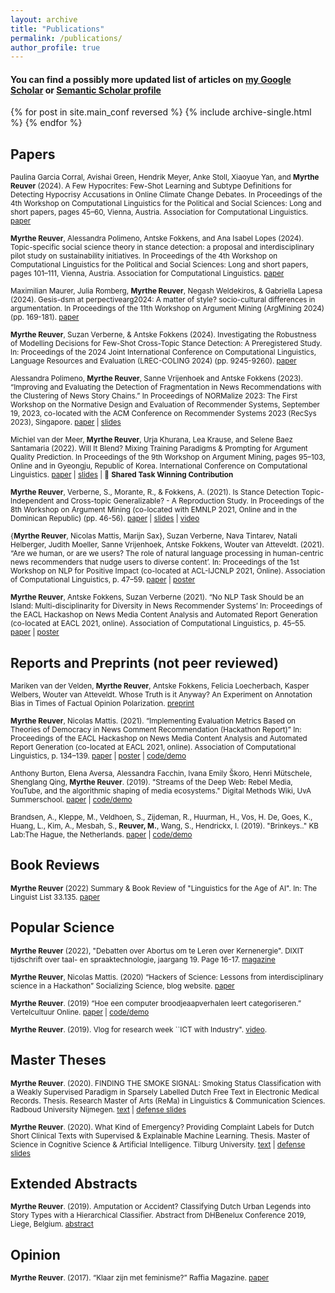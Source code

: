 ```yaml
---
layout: archive
title: "Publications"
permalink: /publications/
author_profile: true
---
```


#### You can find a possibly more updated list of articles on [my Google Scholar](https://scholar.google.com/citations?user=HeACvaEAAAAJ&hl=en) or [Semantic Scholar profile](https://www.semanticscholar.org/author/Myrthe-Reuver/2081814526)


{% for post in site.main_conf reversed %}
  {% include archive-single.html %}
{% endfor %}

## Papers
<sub>Paulina Garcia Corral, Avishai Green, Hendrik Meyer, Anke Stoll, Xiaoyue Yan, and **Myrthe Reuver** (2024). A Few Hypocrites: Few-Shot Learning and Subtype Definitions for Detecting Hypocrisy Accusations in Online Climate Change Debates. In Proceedings of the 4th Workshop on Computational Linguistics for the Political and Social Sciences: Long and short papers, pages 45–60, Vienna, Austria. Association for Computational Linguistics. [paper](https://aclanthology.org/2024.cpss-1.4.pdf)
  
<sub>**Myrthe Reuver**, Alessandra Polimeno, Antske Fokkens, and Ana Isabel Lopes (2024). Topic-specific social science theory in stance detection: a proposal and interdisciplinary pilot study on sustainability initiatives. In Proceedings of the 4th Workshop on Computational Linguistics for the Political and Social Sciences: Long and short papers, pages 101–111, Vienna, Austria. Association for Computational Linguistics. [paper](https://aclanthology.org/2024.cpss-1.8/)

<sub>Maximilian Maurer, Julia Romberg, **Myrthe Reuver**, Negash Weldekiros, & Gabriella Lapesa (2024). Gesis-dsm at perpectivearg2024: A matter of style? socio-cultural differences in argumentation. In Proceedings of the 11th Workshop on Argument Mining (ArgMining 2024) (pp. 169-181). [paper](https://aclanthology.org/2024.argmining-1.18.pdf)
  
<sub>**Myrthe Reuver**, Suzan Verberne, & Antske Fokkens (2024). Investigating the Robustness of Modelling Decisions for Few-Shot Cross-Topic Stance Detection: A Preregistered Study. In: Proceedings of the 2024 Joint International Conference on Computational Linguistics, Language Resources and Evaluation (LREC-COLING 2024) (pp. 9245-9260). [paper](https://aclanthology.org/2024.lrec-main.809.pdf)

<sub>Alessandra Polimeno, **Myrthe Reuver**, Sanne Vrijenhoek and Antske Fokkens (2023). “Improving and Evaluating the Detection of Fragmentation in News Recommendations with the Clustering of News Story Chains.” In Proceedings of NORMalize 2023: The First Workshop on the Normative Design and Evaluation of Recommender Systems, September 19,
2023, co-located with the ACM Conference on Recommender Systems 2023 (RecSys 2023), Singapore. [paper](https://arxiv.org/pdf/2309.06192.pdf) | [slides]()

<sub>Michiel van der Meer, **Myrthe Reuver**, Urja Khurana, Lea Krause, and Selene Baez Santamaria (2022). Will It Blend? Mixing Training Paradigms & Prompting for Argument Quality Prediction. In Proceedings of the 9th Workshop on Argument Mining, pages 95–103, Online and in Gyeongju, Republic of Korea. International Conference on Computational Linguistics. [paper](https://aclanthology.org/2022.argmining-1.8.pdf) | [slides]() | 🥇 **Shared Task Winning Contribution**

<sub>**Myrthe Reuver**,  Verberne, S., Morante, R., & Fokkens, A. (2021). Is Stance Detection Topic-Independent and Cross-topic Generalizable? - A Reproduction Study. In Proceedings of the 8th Workshop on Argument Mining (co-located with EMNLP 2021, Online and in the Dominican Republic) (pp. 46-56). [paper](https://aclanthology.org/2021.argmining-1.5.pdf) | [slides](https://myrthereuver.github.io/talks/Slides_ArgMiningstance.pdf)  | [video]()</sub>

<sub> {**Myrthe Reuver**, Nicolas Mattis, Marijn Sax}, Suzan Verberne, Nava Tintarev, Natali Helberger, Judith Moeller, Sanne Vrijenhoek,  Antske Fokkens, Wouter van Atteveldt. (2021). “Are we human, or are we users? The role of natural language processing in human-centric news recommenders that nudge users to diverse content’. In: Proceedings of the 1st Workshop on NLP for Positive Impact (co-located at ACL-IJCNLP 2021, Online). Association of Computational Linguistics, p. 47–59.
[paper](https://aclanthology.org/2021.nlp4posimpact-1.6.pdf) | [poster](https://myrthereuver.github.io/talks/PiaD_poster.pdf)</sub>

<sub>**Myrthe Reuver**, Antske Fokkens, Suzan Verberne (2021). “No NLP Task Should be an Island: Multi-disciplinarity for Diversity in News Recommender Systems’ In: Proceedings of the EACL Hackashop on News Media Content Analysis and Automated Report Generation (co-located at EACL 2021, online). Association of Computational Linguistics, p. 45–55.
[paper](https://www.aclweb.org/anthology/2021.hackashop-1.7.pdf) |
[poster](https://myrthereuver.github.io/talks/Reuver_NoTaskIsland%20(3).pdf)</sub>


## Reports and Preprints (not peer reviewed)

<sub>Mariken van der Velden, **Myrthe Reuver**, Antske Fokkens, Felicia Loecherbach, Kasper Welbers, Wouter van Atteveldt. Whose Truth is it Anyway? An Experiment on Annotation Bias in Times of Factual Opinion Polarization. [preprint](https://osf.io/preprints/socarxiv/nd6yr/)</sub>

<sub>**Myrthe Reuver**, Nicolas Mattis. (2021). “Implementing Evaluation Metrics Based on Theories of Democracy in News Comment Recommendation (Hackathon Report)” In: Proceedings of the EACL Hackashop on News Media Content Analysis and Automated Report Generation (co-located at EACL 2021, online). Association of Computational Linguistics, p. 134–139.
[paper](https://www.aclweb.org/anthology/2021.hackashop-1.19.pdf) |
[poster](https://myrthereuver.github.io/talks/MattisReuver_HackathonReport%20(6).pdf) |
[code/demo](https://github.com/myrthereuver/Hackathon_MediaComments/blob/main/Hackathon_comments_script.ipynb)</sub>

<sub>Anthony Burton, Elena Aversa, Alessandra Facchin, Ivana Emily Škoro, Henri Mütschele, Shenglang Qing, **Myrthe Reuver**. (2019). "Streams of the Deep Web: Rebel Media, YouTube, and the algorithmic shaping of media ecosystems." Digital Methods Wiki, UvA Summerschool.
[paper](https://wiki.digitalmethods.net/Dmi/SummerSchool2019StreamsoftheDeepWeb) |
[code/demo](https://anthbrtn.com/streamsDeepWeb/ctopics/index.html)</sub>

<sub>Brandsen, A., Kleppe, M., Veldhoen, S., Zijdeman, R., Huurman, H., Vos, H. De, Goes, K., Huang, L., Kim, A., Mesbah, S., **Reuver, M.**, Wang, S., Hendrickx, I. (2019). "Brinkeys.." KB Lab:The Hague, the Netherlands.
[paper](http://www.kbresearch.nl/brinkeys/report.pdf) |
[code/demo](http://kbresearch.nl/brinkeys/)</sub>

## Book Reviews

<sub> **Myrthe Reuver** (2022) Summary & Book Review of "Linguistics for the Age of AI". In: The Linguist List 33.135. [paper](https://linguistlist.org/issues/33/33-135/)</sub>

## Popular Science 

<sub>**Myrthe Reuver** (2022), "Debatten over Abortus om te Leren over Kernenergie". DIXIT tijdschrift over taal- en spraaktechnologie, jaargang 19. Page 16-17. [magazine](https://notas.nl/dixit/dixit_2022_tst_en_big-models.pdf})</sub>

<sub>**Myrthe Reuver**, Nicolas Mattis. (2020) “Hackers of Science: Lessons from interdisciplinary science in a Hackathon” Socializing Science, blog website.
[paper](https://socializingsciencevu.com/2021/03/02/hackers-of-science-lessons-from-interdisciplinary-science-in-a-hackathon/) </sub>

<sub>**Myrthe Reuver**. (2019) “Hoe een computer broodjeaapverhalen leert categoriseren.” Vertelcultuur Online.
[paper](https://neerlandistiek.nl/2019/10/hoe-een-computer-broodjeaapverhalen-leert-categoriseren/) |
[code/demo](https://myrthereuver.github.io/UrbanLegendCategorizer/)</sub>

<sub> **Myrthe Reuver**. (2019). Vlog for research week ``ICT with Industry". [video](https://www.youtube.com/watch?v=-m92LxE5hQ4).

## Master Theses 

<sub>**Myrthe Reuver**. (2020). FINDING THE SMOKE SIGNAL: Smoking Status Classification with a Weakly Supervised Paradigm in Sparsely Labelled Dutch Free Text in Electronic Medical Records. Thesis. Research Master of Arts (ReMa) in Linguistics & Communication Sciences. Radboud University Nijmegen.
[text](https://theses.ubn.ru.nl/bitstream/handle/123456789/10278/Reuver%2C_M.E._1.pdf?sequence=1) | [defense slides](https://myrthereuver.github.io/talks/ReMa_defense.pdf) </sub>

<sub>**Myrthe Reuver**. (2020). What Kind of Emergency?
Providing Complaint Labels for Dutch Short Clinical Texts with Supervised & Explainable Machine Learning. Thesis. Master of Science in Cognitive Science & Artificial Intelligence. Tilburg University. [text](https://www.researchgate.net/profile/Myrthe-Reuver-2/publication/349916107_What_Kind_of_Emergency_Providing_Complaint_Labels_for_Dutch_Short_Clinical_Texts_with_Supervised_Explainable_Machine_Learning_What_Kind_of_Emergency_Providing_Complaint_Labels_for_Dutch_Short_Clinical/links/60473581a6fdcc9c7821a978/What-Kind-of-Emergency-Providing-Complaint-Labels-for-Dutch-Short-Clinical-Texts-with-Supervised-Explainable-Machine-Learning-What-Kind-of-Emergency-Providing-Complaint-Labels-for-Dutch-Short-Clinic.pdf) | [defense slides](https://myrthereuver.github.io/talks/TilburgTriage_LSTmeeting.pptx.pdf)</sub>

## Extended Abstracts

<sub>**Myrthe Reuver**. (2019).  Amputation or Accident? Classifying Dutch Urban Legends into Story Types with a Hierarchical Classifier. Abstract from DHBenelux Conference 2019, Liege, Belgium.
[abstract](https://myrthereuver.github.io/talks/DH_Benelux_2019_paper_69.pdf)</sub>

## Opinion

<sub>**Myrthe Reuver**. (2017). “Klaar zijn met feminisme?” Raffia Magazine.
[paper](https://raffia-magazine.com/2017/05/01/klaar-zijn-met-feminisme/)</sub>

